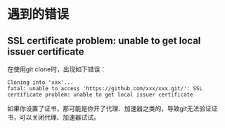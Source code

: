 # 遇到的错误

## SSL certificate problem: unable to get local issuer certificate

在使用git clone时，出现如下错误：

```
Cloning into 'xxx'...
fatal: unable to access 'https://github.com/xxx/xxx.git/': SSL certificate problem: unable to get local issuer certificate
```

如果你设置了证书，那可能是你开了代理、加速器之类的，导致git无法验证证书，可以关闭代理、加速器试试。